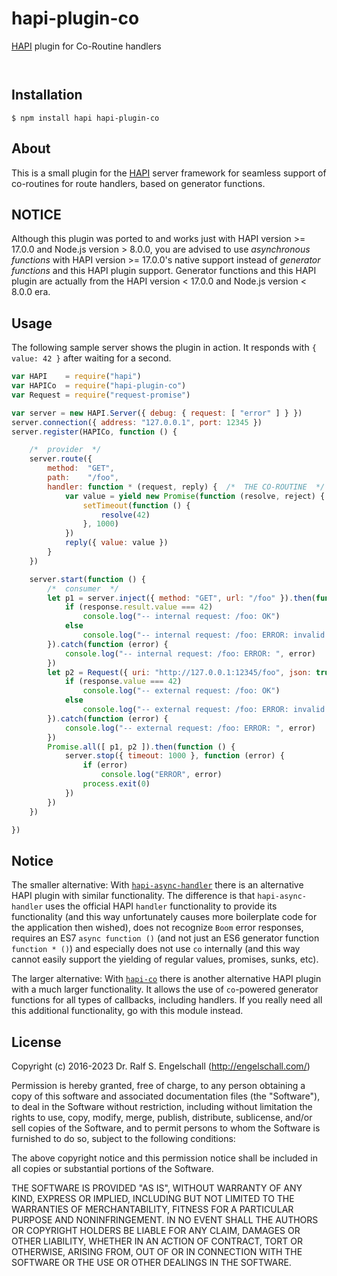 
hapi-plugin-co
=====================

[HAPI](http://hapijs.com/) plugin for Co-Routine handlers

<p/>
<img src="https://nodei.co/npm/hapi-plugin-co.png?downloads=true&stars=true" alt=""/>

<p/>
<img src="https://david-dm.org/rse/hapi-plugin-co.png" alt=""/>

Installation
------------

```shell
$ npm install hapi hapi-plugin-co
```

About
-----

This is a small plugin for the [HAPI](http://hapijs.com/) server
framework for seamless support of co-routines for route handlers,
based on generator functions.

NOTICE
------

Although this plugin was ported to and works just with HAPI version
&gt;= 17.0.0 and Node.js version &gt; 8.0.0, you are advised to use
*asynchronous functions* with HAPI version &gt;= 17.0.0's native support
instead of *generator functions* and this HAPI plugin support. Generator
functions and this HAPI plugin are actually from the HAPI version &lt;
17.0.0 and Node.js version &lt; 8.0.0 era.

Usage
-----

The following sample server shows the plugin in action.
It responds with `{ value: 42 }` after waiting for a second.

```js
var HAPI    = require("hapi")
var HAPICo  = require("hapi-plugin-co")
var Request = require("request-promise")

var server = new HAPI.Server({ debug: { request: [ "error" ] } })
server.connection({ address: "127.0.0.1", port: 12345 })
server.register(HAPICo, function () {

    /*  provider  */
    server.route({
        method:  "GET",
        path:    "/foo",
        handler: function * (request, reply) {  /*  THE CO-ROUTINE  */
            var value = yield new Promise(function (resolve, reject) {
                setTimeout(function () {
                    resolve(42)
                }, 1000)
            })
            reply({ value: value })
        }
    })

    server.start(function () {
        /*  consumer  */
        let p1 = server.inject({ method: "GET", url: "/foo" }).then(function (response) {
            if (response.result.value === 42)
                console.log("-- internal request: /foo: OK")
            else
                console.log("-- internal request: /foo: ERROR: invalid response: ", response.result.value)
        }).catch(function (error) {
            console.log("-- internal request: /foo: ERROR: ", error)
        })
        let p2 = Request({ uri: "http://127.0.0.1:12345/foo", json: true }).then(function (response) {
            if (response.value === 42)
                console.log("-- external request: /foo: OK")
            else
                console.log("-- external request: /foo: ERROR: invalid response: ", response.value)
        }).catch(function (error) {
            console.log("-- external request: /foo: ERROR: ", error)
        })
        Promise.all([ p1, p2 ]).then(function () {
            server.stop({ timeout: 1000 }, function (error) {
                if (error)
                    console.log("ERROR", error)
                process.exit(0)
            })
        })
    })

})
```

Notice
------

The smaller alternative: With
[`hapi-async-handler`](https://github.com/ide/hapi-async-handler)
there is an alternative HAPI plugin with similar functionality. The
difference is that `hapi-async-handler` uses the official HAPI `handler`
functionality to provide its functionality (and this way unfortunately
causes more boilerplate code for the application then wished), does not
recognize `Boom` error responses, requires an ES7 `async function ()`
(and not just an ES6 generator function `function * ()`) and especially
does not use `co` internally (and this way cannot easily support the
yielding of regular values, promises, sunks, etc).

The larger alternative: With
[`hapi-co`](https://github.com/bandwidthcom/co-hapi) there is
another alternative HAPI plugin with a much larger functionality. It
allows the use of `co`-powered generator functions for all types of
callbacks, including handlers. If you really need all this additional
functionality, go with this module instead.

License
-------

Copyright (c) 2016-2023 Dr. Ralf S. Engelschall (http://engelschall.com/)

Permission is hereby granted, free of charge, to any person obtaining
a copy of this software and associated documentation files (the
"Software"), to deal in the Software without restriction, including
without limitation the rights to use, copy, modify, merge, publish,
distribute, sublicense, and/or sell copies of the Software, and to
permit persons to whom the Software is furnished to do so, subject to
the following conditions:

The above copyright notice and this permission notice shall be included
in all copies or substantial portions of the Software.

THE SOFTWARE IS PROVIDED "AS IS", WITHOUT WARRANTY OF ANY KIND,
EXPRESS OR IMPLIED, INCLUDING BUT NOT LIMITED TO THE WARRANTIES OF
MERCHANTABILITY, FITNESS FOR A PARTICULAR PURPOSE AND NONINFRINGEMENT.
IN NO EVENT SHALL THE AUTHORS OR COPYRIGHT HOLDERS BE LIABLE FOR ANY
CLAIM, DAMAGES OR OTHER LIABILITY, WHETHER IN AN ACTION OF CONTRACT,
TORT OR OTHERWISE, ARISING FROM, OUT OF OR IN CONNECTION WITH THE
SOFTWARE OR THE USE OR OTHER DEALINGS IN THE SOFTWARE.

